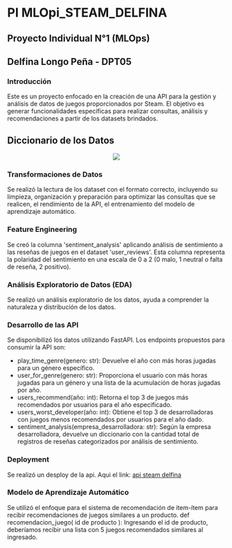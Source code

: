 # **PI MLOpi_STEAM_DELFINA**

## **Proyecto Individual N°1 (MLOps)**  
## Delfina Longo Peña - DPT05

### Introducción
Este es un proyecto enfocado en la creación de una API para la gestión y análisis de datos de juegos proporcionados por Steam. El objetivo es generar funcionalidades específicas para realizar consultas, análisis y recomendaciones a partir de los datasets brindados.

## Diccionario de los Datos

<p align="center"><img src="./images/Diccionario.jpg"></p>

### Transformaciones de Datos
Se realizó la lectura de los dataset con el formato correcto, incluyendo su limpieza, organización y preparación para optimizar las  consultas que se realicen, el rendimiento de la API, el entrenamiento del modelo de aprendizaje automático.

### Feature Engineering
Se creó la columna 'sentiment_analysis' aplicando análisis de sentimiento a las reseñas de juegos en el dataset 'user_reviews'. Esta columna representa la polaridad del sentimiento en una escala de 0 a 2 (0 malo, 1 neutral o falta de reseña, 2 positivo).

### Análisis Exploratorio de Datos (EDA)
Se realizó un análisis exploratorio de los datos, ayuda a comprender la naturaleza y distribución de los datos.

### Desarrollo de las API
Se disponibilizó los datos utilizando FastAPI. Los endpoints propuestos para consumir la API son:

- play_time_genre(genero: str): Devuelve el año con más horas jugadas para un género específico.
- user_for_genre(genero: str): Proporciona el usuario con más horas jugadas para un género y una lista de la acumulación de horas jugadas por año.
- users_recommend(año: int): Retorna el top 3 de juegos más recomendados por usuarios para el año especificado.
- users_worst_developer(año: int): Obtiene el top 3 de desarrolladoras con juegos menos recomendados por usuarios para el año dado.
- sentiment_analysis(empresa_desarrolladora: str): Según la empresa desarrolladora, devuelve un diccionario con la cantidad total de registros de reseñas categorizados por análisis de sentimiento.

### Deployment
Se realizó un desploy de la api. Aqui el link: [api steam delfina](https://apisteamdelfina.onrender.com/docs)

### Modelo de Aprendizaje Automático
Se utilizó el enfoque para el sistema de recomendación de ítem-ítem para recibir recomendaciones de juegos similares a un producto.
def recomendacion_juego( id de producto ): Ingresando el id de producto, deberíamos recibir una lista con 5 juegos recomendados similares al ingresado.
